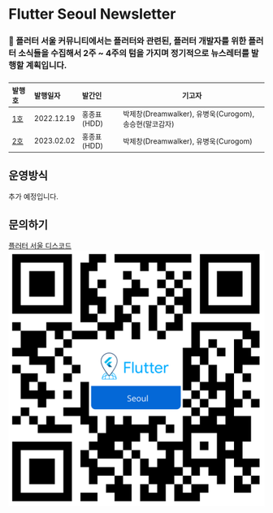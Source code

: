 # Flutter Seoul Newsletter

### 📰 플러터 서울 커뮤니티에서는 **플러터와 관련된, 플러터 개발자를 위한 플러터 소식**들을 수집해서 2주 ~ 4주의 텀을 가지며 정기적으로 뉴스레터를 발행할 계획입니다.
###

| 발행호                                                                           | 발행일자       | 발간인              | 기고자                                                 |
|:------------------------------------------------------------------------------|:-----------|:-----------------|-----------------------------------------------------
| [1호](https://github.com/flutter-korea/newsletter/blob/main/newsletters/newsletter_1st.md) | 2022.12.19 | 홍종표(HDD)         | 박제창(Dreamwalker), 유병욱(Curogom), 송승현(말코감자)           |
| [2호](https://github.com/flutter-korea/newsletter/blob/main/newsletters/newsletter_2nd.md) | 2023.02.02| 홍종표(HDD)   | 박제창(Dreamwalker), 유병욱(Curogom)                      |



## 운영방식
추가 예정입니다.

## 문의하기
[플러터 서울 디스코드](http://flutter-seoul.com/)
![QR코드](./assets/flutter_seoul_qrcode.png)
